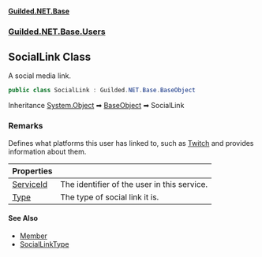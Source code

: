 
#### [Guilded.NET.Base](Guilded_NET_Base 'Guilded_NET_Base')
### [Guilded.NET.Base.Users](Guilded_NET_Base#Guilded_NET_Base_Users 'Guilded.NET.Base.Users')
## SocialLink Class
A social media link.  
```csharp
public class SocialLink : Guilded.NET.Base.BaseObject
```

Inheritance [System.Object](https://docs.microsoft.com/en-us/dotnet/api/System.Object 'System.Object') &#x27A1; [BaseObject](BaseObject 'Guilded.NET.Base.BaseObject') &#x27A1; SocialLink  
### Remarks
Defines what platforms this user has linked to, such as [Twitch](SocialLinkType#Guilded_NET_Base_Users_SocialLinkType_Twitch 'Guilded.NET.Base.Users.SocialLinkType.Twitch') and provides information about them.

| Properties | |
| :--- | :--- |
| [ServiceId](SocialLink_ServiceId 'Guilded.NET.Base.Users.SocialLink.ServiceId') | The identifier of the user in this service.<br/> |
| [Type](SocialLink_Type 'Guilded.NET.Base.Users.SocialLink.Type') | The type of social link it is.<br/> |

#### See Also
- [Member](Member 'Guilded.NET.Base.Teams.Member')
- [SocialLinkType](SocialLinkType 'Guilded.NET.Base.Users.SocialLinkType')
